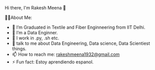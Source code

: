 Hi there, I'm Rakesh Meena 👋

🧑‍💼About Me:
- 🔭 I’m Graduated in Textile and Fiber Enginneering from IIT Delhi.
- 🌱 I’m a Data Enginner.
- 👯 I work in .py, .sh etc.
- 💬 talk to me about Data Engineering, Data science, Data Scientiest things.
- 📫 How to reach me: rakeshmeena1932@gmail.com
- ⚡ Fun fact: Estoy aprendiendo espanol.

